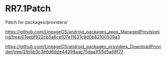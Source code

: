 # RR7.1Patch
Patch for packages/providers/

https://github.com/LineageOS/android_packages_apps_ManagedProvisioning/tree/01eebf922cb5a6cef07e11631c9d0b82100509a3

https://github.com/LineageOS/android_packages_providers_DownloadProvider/tree/21b5b3c3edd6dde44098aac75daa1f55d5a68f77
